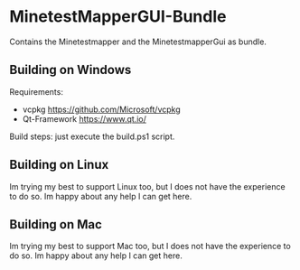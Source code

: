 MinetestMapperGUI-Bundle
========================

Contains the Minetestmapper and the MinetestmapperGui as bundle.

Building on Windows
-------------------
Requirements:

- vcpkg https://github.com/Microsoft/vcpkg
- Qt-Framework https://www.qt.io/

Build steps:
just execute the build.ps1 script.

Building on Linux
-----------------
Im trying my best to support Linux too, but I does not have the experience to do so. Im happy about any help I can get here.

Building on Mac
---------------
Im trying my best to support Mac too, but I does not have the experience to do so. Im happy about any help I can get here.
